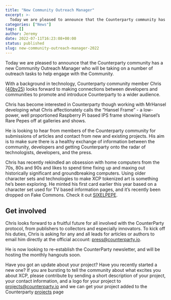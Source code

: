 ```yaml
---
title: "New Community Outreach Manager"
excerpt: >-
  Today we are pleased to announce that the Counterparty community has a new Community Outreach Manager who will be taking on a number of outreach tasks to help engage with the Community. With a background in technology, Counterparty community member Chris (40by25) looks forward to making connections between developers and communities to promote and introduce
categories: ["News"]
tags: []
author: Jeremy
date: 2022-07-11T16:23:08+00:00
status: published
slug: new-community-outreach-manager-2022
---
```


Today we are pleased to announce that the Counterparty community has a new Community Outreach Manager who will be taking on a number of outreach tasks to help engage with the Community.

With a background in technology, Counterparty community member Chris ([40by25](https://t.me/FortyByTwentyFive)) looks forward to making connections between developers and communities to promote and introduce Counterparty to a wider audience.

Chris has become interested in Counterparty though working with MrHansel developing what Chris affectionately calls the “Hansel Frame” - a low-power, well proportioned Raspberry Pi based IPS frame showing Hansel’s Rare Pepes off at galleries and shows.

He is looking to hear from members of the Counterparty community for submissions of articles and contact from new and existing projects. His aim is to make sure there is a healthy exchange of information between the community, developers and getting Counterparty onto the radar of technologists, developers, and the press.

Chris has recently rekindled an obsession with home computers from the 70s, 80s and 90s and likes to spend time fixing up and maxing out historically significant and groundbreaking computers. Using older character sets and technologies to make XCP tokenized art is something he’s been exploring. He minted his first card earlier this year based on a character set used for TV based information pages, and it’s recently been dropped on Fake Commons. Check it out [SIXELPEPE](https://xchain.io/asset/SIXELPEPE).

**Get involved**
----------------

Chris looks forward to a fruitful future for all involved with the CounterParty protocol, from publishers to collectors and especially innovators. To kick off his duties, Chris is asking for any and all leads for articles or authors to email him directly at the official account: <press@counterparty.io>.

He is now looking to re-establish the CounterParty newsletter, and will be hosting the monthly hangouts soon.

Have you got an update about your project? Have you recently started a new one? If you are bursting to tell the community about what excites you about XCP, please contribute by sending a short description of your project, your contact information, and a logo for your project to <projects@counterparty.io> and we can get your project added to the Counterparty [projects](http://counterparty.local/projects/) page
